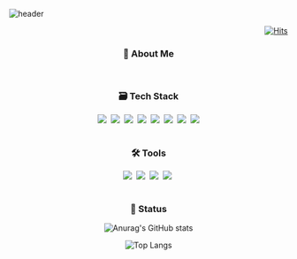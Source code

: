 
<!--타이틀 부분-->
![header](https://capsule-render.vercel.app/api?type=transparent&color=timeGradient&text=SINHEY%20GitHub&fontColor=eeddff&animation=twinkling&fontSize=40&fontAlign=50&stroke=ddccee&strokeWidth=1)

<div align="right">
  
  [![Hits](https://hits.seeyoufarm.com/api/count/incr/badge.svg?url=https%3A%2F%2Fgithub.com%2Fsinheyy&count_bg=%23DDCCEE&title_bg=%23DDCCEE&icon=&icon_color=%23000000&title=view&edge_flat=false)](https://hits.seeyoufarm.com)

</div>

<!--내용 부분-->

<h3 align="center">🫧 About Me</h3>
<br>

<div align="center">
  
</div>

<h3 align="center">🗃️ Tech Stack</h3>
<div align="center">
  <img src="https://img.shields.io/badge/react-20232a.svg?style=flat-square&logo=react&logoColor=61DAFB" />&nbsp
  <img src="https://img.shields.io/badge/javascript-F7DF1E.svg?style=flat-square&logo=javascript&logoColor=20232a" />&nbsp
  <img src="https://img.shields.io/badge/html5-E34F26.svg?style=flat-square&logo=html5&logoColor=white" />&nbsp
  <img src="https://img.shields.io/badge/css-1572B6.svg?style=flat-square&logo=css3&logoColor=white" />&nbsp
  <img src="https://img.shields.io/badge/bootstrap-7952B3?style=flat-square&logo=bootstrap&logoColor=white">&nbsp
  <img src="https://img.shields.io/badge/react%20query-FF0000?style=flat-square&logo=react-query&logoColor=white">&nbsp
  <img src="https://img.shields.io/badge/redux-764ABC?style=flat-square&logo=redux&logoColor=white">&nbsp
  <img src="https://img.shields.io/badge/java-007396?style=flat-squar&logo=java&logoColor=white"> 
</div>

<br>

<h3 align="center">🛠️ Tools </h3>
<div align="center">
  <img src="https://img.shields.io/badge/git-F05033.svg?style=flat-square&logo=git&logoColor=white" />&nbsp
  <img src="https://img.shields.io/badge/github-181717.svg?style=flat-square&logo=github&logoColor=white" />&nbsp
  <img src="https://img.shields.io/badge/figma-F24E1E.svg?style=flat-square&logo=figma&logoColor=white" />&nbsp
  <img src="https://img.shields.io/badge/VSCode-2C2C32.svg?style=flat-squaree&logo=visual-studio-code&logoColor=22ABF3" />&nbsp
</div>

<br>

<h3 align="center">📝 Status </h3>
<div align="center">

  
  ![Anurag's GitHub stats](https://github-readme-stats.vercel.app/api?username=sinheyy&hide_title=true&show_icons=true&disable_animations=true&theme=buefy)

  
  ![Top Langs](https://github-readme-stats.vercel.app/api/top-langs/?username=sinheyy&layout=compact&theme=buefy)
  <br>
</div>

<br>

<!--
**sinheyy/sinheyy** is a ✨ _special_ ✨ repository because its `README.md` (this file) appears on your GitHub profile.

Here are some ideas to get you started:

- 🔭 I’m currently working on ...
- 🌱 I’m currently learning ...
- 👯 I’m looking to collaborate on ...
- 🤔 I’m looking for help with ...
- 💬 Ask me about ...
- 📫 How to reach me: ...
- 😄 Pronouns: ...
- ⚡ Fun fact: ...
-->
